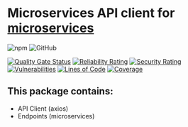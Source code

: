 # Microservices API client for [microservices](https://github.com/Lomray-Software/microservices)

![npm](https://img.shields.io/npm/v/@lomray/microservices-client-api)
![GitHub](https://img.shields.io/github/license/Lomray-Software/microservices-client-api)

[![Quality Gate Status](https://sonarcloud.io/api/project_badges/measure?project=microservices-client-api&metric=alert_status)](https://sonarcloud.io/summary/new_code?id=microservices-client-api)
[![Reliability Rating](https://sonarcloud.io/api/project_badges/measure?project=microservices-client-api&metric=reliability_rating)](https://sonarcloud.io/summary/new_code?id=microservices-client-api)
[![Security Rating](https://sonarcloud.io/api/project_badges/measure?project=microservices-client-api&metric=security_rating)](https://sonarcloud.io/summary/new_code?id=microservices-client-api)
[![Vulnerabilities](https://sonarcloud.io/api/project_badges/measure?project=microservices-client-api&metric=vulnerabilities)](https://sonarcloud.io/summary/new_code?id=microservices-client-api)
[![Lines of Code](https://sonarcloud.io/api/project_badges/measure?project=microservices-client-api&metric=ncloc)](https://sonarcloud.io/summary/new_code?id=microservices-client-api)
[![Coverage](https://sonarcloud.io/api/project_badges/measure?project=microservices-client-api&metric=coverage)](https://sonarcloud.io/summary/new_code?id=microservices-client-api)

## This package contains:
 - API Client (axios)
 - Endpoints (microservices)
